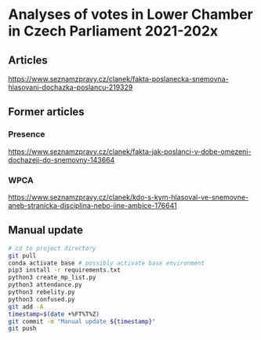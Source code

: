 # Analyses of votes in Lower Chamber in Czech Parliament 2021-202x

## Articles
https://www.seznamzpravy.cz/clanek/fakta-poslanecka-snemovna-hlasovani-dochazka-poslancu-219329

## Former articles
### Presence
https://www.seznamzpravy.cz/clanek/fakta-jak-poslanci-v-dobe-omezeni-dochazeji-do-snemovny-143664

### WPCA
https://www.seznamzpravy.cz/clanek/kdo-s-kym-hlasoval-ve-snemovne-aneb-stranicka-disciplina-nebo-jine-ambice-176641

## Manual update
```bash
# cd to project directory
git pull
conda activate base # possibly activate base environment
pip3 install -r requirements.txt
python3 create_mp_list.py
python3 attendance.py
python3 rebelity.py
python3 confused.py
git add -A
timestamp=$(date +%FT%T%Z)
git commit -m "Manual update ${timestamp}"
git push
```
